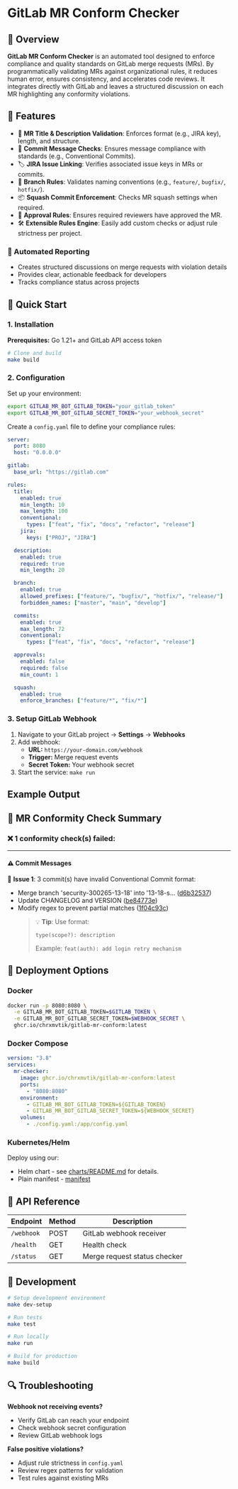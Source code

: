 # GitLab MR Conform Checker

## 🧭 Overview

**GitLab MR Conform Checker** is an automated tool designed to enforce compliance and quality standards on GitLab merge requests (MRs). By programmatically validating MRs against organizational rules, it reduces human error, ensures consistency, and accelerates code reviews. It integrates directly with GitLab and leaves a structured discussion on each MR highlighting any conformity violations.

## 🚀 Features

- 🔎 **MR Title & Description Validation**: Enforces format (e.g., JIRA key), length, and structure.
- 💬 **Commit Message Checks**: Ensures message compliance with standards (e.g., Conventional Commits).
- 🏷️ **JIRA Issue Linking**: Verifies associated issue keys in MRs or commits.
- 🌱 **Branch Rules**: Validates naming conventions (e.g., `feature/`, `bugfix/`, `hotfix/`).
- 📦 **Squash Commit Enforcement**: Checks MR squash settings when required.
- 👥 **Approval Rules**: Ensures required reviewers have approved the MR.
- 🛠️ **Extensible Rules Engine**: Easily add custom checks or adjust rule strictness per project.

### 📝 Automated Reporting

- Creates structured discussions on merge requests with violation details
- Provides clear, actionable feedback for developers
- Tracks compliance status across projects

## 🚀 Quick Start

### 1. Installation

**Prerequisites:** Go 1.21+ and GitLab API access token

```bash
# Clone and build
make build
```

### 2. Configuration

Set up your environment:

```bash
export GITLAB_MR_BOT_GITLAB_TOKEN="your_gitlab_token"
export GITLAB_MR_BOT_GITLAB_SECRET_TOKEN="your_webhook_secret"
```

Create a `config.yaml` file to define your compliance rules:

```yaml
server:
  port: 8080
  host: "0.0.0.0"

gitlab:
  base_url: "https://gitlab.com"

rules:
  title:
    enabled: true
    min_length: 10
    max_length: 100
    conventional:
      types: ["feat", "fix", "docs", "refactor", "release"]
    jira:
      keys: ["PROJ", "JIRA"]

  description:
    enabled: true
    required: true
    min_length: 20

  branch:
    enabled: true
    allowed_prefixes: ["feature/", "bugfix/", "hotfix/", "release/"]
    forbidden_names: ["master", "main", "develop"]

  commits:
    enabled: true
    max_length: 72
    conventional:
      types: ["feat", "fix", "docs", "refactor", "release"]

  approvals:
    enabled: false
    required: false
    min_count: 1

  squash:
    enabled: true
    enforce_branches: ["feature/*", "fix/*"]
```

### 3. Setup GitLab Webhook

1. Navigate to your GitLab project → **Settings** → **Webhooks**
2. Add webhook:
   - **URL:** `https://your-domain.com/webhook`
   - **Trigger:** Merge request events
   - **Secret Token:** Your webhook secret
3. Start the service: `make run`

## Example Output

## 🧾 **MR Conformity Check Summary**

### ❌ 1 conformity check(s) failed:

---

#### ⚠️ **Commit Messages**

📄 **Issue 1**: 3 commit(s) have invalid Conventional Commit format:

- Merge branch 'security-300265-13-18' into '13-18-s... ([d6b32537](http://0.0.0.0:3000/gitlab-org/gitlab-shell/-/commit/d6b32537346c98c21f25a84e9bd060c6a9188fec))
- Update CHANGELOG and VERSION ([be84773e](http://0.0.0.0:3000/gitlab-org/gitlab-shell/-/commit/be84773e180914570ef2af88c839df3d26149153))
- Modify regex to prevent partial matches ([1f04c93c](http://0.0.0.0:3000/gitlab-org/gitlab-shell/-/commit/1f04c93c90cb44c805040def751d2753a7f16f29))
  > 💡 **Tip**: Use format:
  >
  > ```
  > type(scope?): description
  > ```
  >
  > Example:
  > `feat(auth): add login retry mechanism`

## 🐳 Deployment Options

### Docker

```bash
docker run -p 8080:8080 \
  -e GITLAB_MR_BOT_GITLAB_TOKEN=$GITLAB_TOKEN \
  -e GITLAB_MR_BOT_GITLAB_SECRET_TOKEN=$WEBHOOK_SECRET \
  ghcr.io/chrxmvtik/gitlab-mr-conform:latest
```

### Docker Compose

```yaml
version: "3.8"
services:
  mr-checker:
    image: ghcr.io/chrxmvtik/gitlab-mr-conform:latest
    ports:
      - "8080:8080"
    environment:
      - GITLAB_MR_BOT_GITLAB_TOKEN=${GITLAB_TOKEN}
      - GITLAB_MR_BOT_GITLAB_SECRET_TOKEN=${WEBHOOK_SECRET}
    volumes:
      - ./config.yaml:/app/config.yaml
```

### Kubernetes/Helm

Deploy using our:

- Helm chart - see [charts/README.md](charts/README.md) for details.
- Plain manifest - [manifest](deploy/k8s/manifest.yaml)

## 🔧 API Reference

| Endpoint   | Method | Description                  |
| ---------- | ------ | ---------------------------- |
| `/webhook` | POST   | GitLab webhook receiver      |
| `/health`  | GET    | Health check                 |
| `/status`  | GET    | Merge request status checker |

## 🧪 Development

```bash
# Setup development environment
make dev-setup

# Run tests
make test

# Run locally
make run

# Build for production
make build
```

## 🔍 Troubleshooting

**Webhook not receiving events?**

- Verify GitLab can reach your endpoint
- Check webhook secret configuration
- Review GitLab webhook logs

**False positive violations?**

- Adjust rule strictness in `config.yaml`
- Review regex patterns for validation
- Test rules against existing MRs
